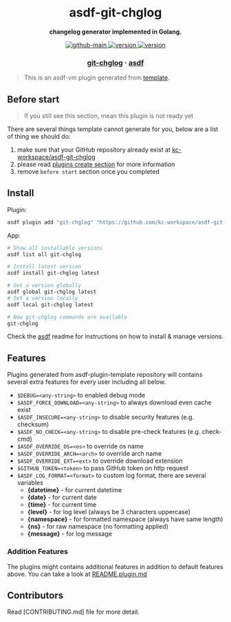 <h1 align="center">
  asdf-git-chglog
</h1>

<!-- Description section -->
<p align="center">
  <strong>changelog generator implemented in Golang.</strong>
</p>

<!-- Badges section -->
<p align="center">
  <a href="https://github.com/kc-workspace/asdf-git-chglog/actions/workflows/main.yml">
    <img
      alt="github-main"
      src="https://img.shields.io/github/actions/workflow/status/kc-workspace/asdf-git-chglog/main.yml?style=flat-square&logo=github">
  </a>
  <a href="https://github.com/kc-workspace/asdf-git-chglog/releases">
    <img
      alt="version"
      src="https://img.shields.io/github/v/release/kc-workspace/asdf-git-chglog?style=flat-square&logo=github">
  </a>
  <a href="https://github.com/kc-workspace/asdf-git-chglog/commits/main">
    <img
      alt="version"
      src="https://img.shields.io/github/last-commit/kc-workspace/asdf-git-chglog/main?style=flat-square&logo=github">
  </a>
</p>

<!-- Links section -->
<h3 align="center">
  <a href="https://godoc.org/github.com/git-chglog/git-chglog">git-chglog</a>
  <span> · </span>
  <a href="https://asdf-vm.com">asdf</a>
</h3>

> This is an asdf-vm plugin generated from [template][template-gh].

## Before start

> If you still see this section, mean this plugin is not ready yet

There are several things template cannot generate for you,
below are a list of thing we should do:

1. make sure that your GitHub repository already exist at [kc-workspace/asdf-git-chglog][plugin-gh]
2. please read [plugins create section][asdf-create-plugin] for more information
3. remove `before start` section once you completed

## Install

Plugin:

```sh
asdf plugin add "git-chglog" "https://github.com/kc-workspace/asdf-git-chglog.git"
```

App:

```sh
# Show all installable versions
asdf list all git-chglog

# Install latest version
asdf install git-chglog latest

# Set a version globally
asdf global git-chglog latest
# Set a version locally
asdf local git-chglog latest

# Now git-chglog commands are available
git-chglog
```

Check the [asdf][asdf-link] readme for instructions on
how to install & manage versions.

## Features

Plugins generated from asdf-plugin-template repository will
contains several extra features for every user including all below.

- `$DEBUG=<any-string>` to enabled debug mode
- `$ASDF_FORCE_DOWNLOAD=<any-string>` to always download even cache exist
- `$ASDF_INSECURE=<any-string>` to disable security features (e.g. checksum)
- `$ASDF_NO_CHECK=<any-string>` to disable pre-check features (e.g. check-cmd)
- `$ASDF_OVERRIDE_OS=<os>` to override os name
- `$ASDF_OVERRIDE_ARCH=<arch>` to override arch name
- `$ASDF_OVERRIDE_EXT=<ext>` to override download extension
- `$GITHUB_TOKEN=<token>` to pass GitHub token on http request
- `$ASDF_LOG_FORMAT=<format>` to custom log format, there are several variables
  - **{datetime}** - for current datetime
  - **{date}** - for current date
  - **{time}** - for current time
  - **{level}** - for log level (always be 3 characters uppercase)
  - **{namespace}** - for formatted namespace (always have same length)
  - **{ns}** - for raw namespace (no formatting applied)
  - **{message}** - for log message

### Addition Features

The plugins might contains additional features
in addition to default features above.
You can take a look at [README.plugin.md][app-readme]

## Contributors

Read [CONTRIBUTING.md] file for more detail.

<!-- LINKS SECTION -->

[app-readme]: ./README.plugin.md
[plugin-gh]: https://github.com/kc-workspace/asdf-git-chglog
[template-gh]: https://github.com/kc-workspace/asdf-plugin-template
[asdf-link]: https://github.com/asdf-vm/asdf
[asdf-create-plugin]: https://asdf-vm.com/plugins/create.html
